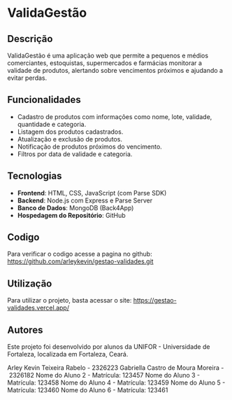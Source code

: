 # ValidaGestão

## Descrição
ValidaGestão é uma aplicação web que permite a pequenos e médios comerciantes, estoquistas, supermercados e farmácias monitorar a validade de produtos, alertando sobre vencimentos próximos e ajudando a evitar perdas.

## Funcionalidades
- Cadastro de produtos com informações como nome, lote, validade, quantidade e categoria.
- Listagem dos produtos cadastrados.
- Atualização e exclusão de produtos.
- Notificação de produtos próximos do vencimento.
- Filtros por data de validade e categoria.

## Tecnologias
- **Frontend**: HTML, CSS, JavaScript (com Parse SDK)
- **Backend**: Node.js com Express e Parse Server
- **Banco de Dados**: MongoDB (Back4App)
- **Hospedagem do Repositório**: GitHub

## Codigo
Para verificar o codigo acesse a pagina no github: https://github.com/arleykevin/gestao-validades.git

## Utilização
Para utilizar o projeto, basta acessar o site:  https://gestao-validades.vercel.app/

## Autores
Este projeto foi desenvolvido por alunos da UNIFOR - Universidade de Fortaleza, localizada em Fortaleza, Ceará.

Arley Kevin Teixeira Rabelo - 2326223
Gabriella Castro de Moura Moreira - 2326182
Nome do Aluno 2 - Matrícula: 123457
Nome do Aluno 3 - Matrícula: 123458
Nome do Aluno 4 - Matrícula: 123459
Nome do Aluno 5 - Matrícula: 123460
Nome do Aluno 6 - Matrícula: 123461
